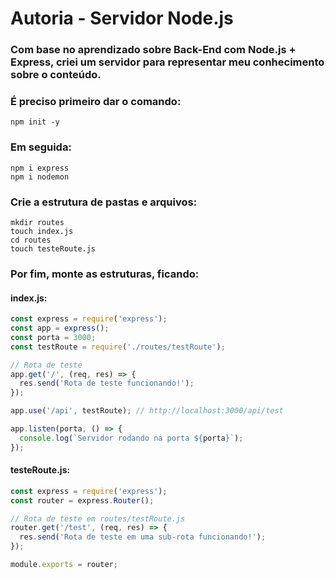 # Autoria - Servidor Node.js

### Com base no aprendizado sobre Back-End com Node.js + Express, criei um servidor para representar meu conhecimento sobre o conteúdo.

### É preciso primeiro dar o comando:
```
npm init -y
```

### Em seguida:

```
npm i express
npm i nodemon
```

### Crie a estrutura de pastas e arquivos:

```
mkdir routes
touch index.js
cd routes
touch testeRoute.js
```

### Por fim, monte as estruturas, ficando:

#### index.js:
```javascript
const express = require('express');
const app = express();
const porta = 3000;
const testRoute = require('./routes/testRoute');

// Rota de teste
app.get('/', (req, res) => {
  res.send('Rota de teste funcionando!');
});

app.use('/api', testRoute); // http://localhost:3000/api/test

app.listen(porta, () => {
  console.log(`Servidor rodando na porta ${porta}`);
});
```

#### testeRoute.js:
```javascript
const express = require('express');
const router = express.Router();

// Rota de teste em routes/testRoute.js
router.get('/test', (req, res) => {
  res.send('Rota de teste em uma sub-rota funcionando!');
});

module.exports = router;

```